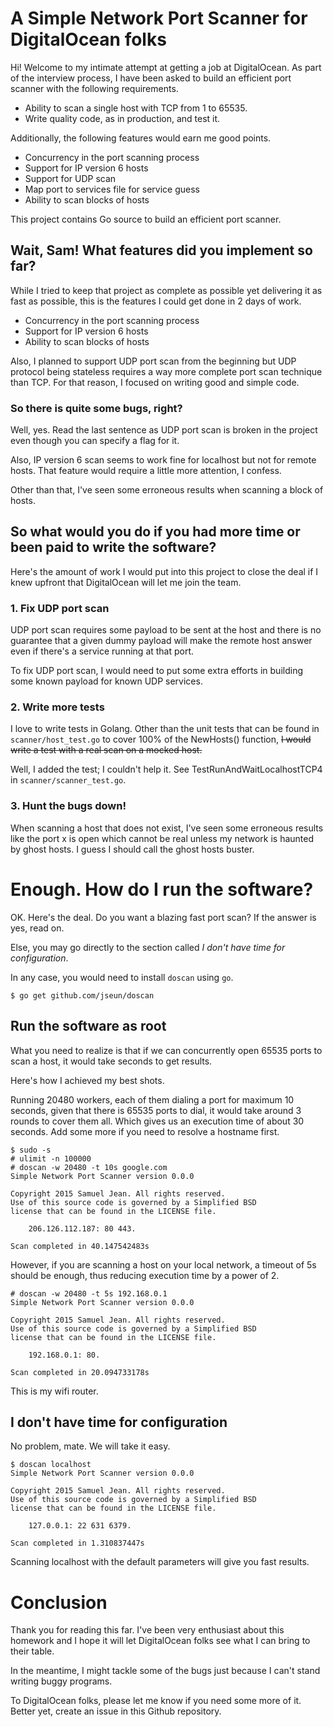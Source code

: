 # A Simple Network Port Scanner for DigitalOcean folks

Hi! Welcome to my intimate attempt at getting a job at DigitalOcean.
As part of the interview process, I have been asked to build
an efficient port scanner with the following requirements.

 * Ability to scan a single host with TCP from 1 to 65535.
 * Write quality code, as in production, and test it.

Additionally, the following features would earn me good points.

 * Concurrency in the port scanning process
 * Support for IP version 6 hosts
 * Support for UDP scan
 * Map port to services file for service guess
 * Ability to scan blocks of hosts

This project contains Go source to build an efficient port scanner.

## Wait, Sam! What features did you implement so far?

While I tried to keep that project as complete as possible yet delivering
it as fast as possible, this is the features I could get done in 2 days
of work.

 * Concurrency in the port scanning process
 * Support for IP version 6 hosts
 * Ability to scan blocks of hosts

Also, I planned to support UDP port scan from the beginning but UDP
protocol being stateless requires a way more complete port scan technique
than TCP.  For that reason, I focused on writing good and simple code.

### So there is quite some bugs, right?

Well, yes.  Read the last sentence as UDP port scan is broken in the project even though
you can specify a flag for it.

Also, IP version 6 scan seems to work fine for localhost but not for remote hosts.
That feature would require a little more attention, I confess.

Other than that, I've seen some erroneous results when scanning a block of hosts.

## So what would you do if you had more time or been paid to write the software?

Here's the amount of work I would put into this project to close the deal if I knew
upfront that DigitalOcean will let me join the team.

### 1. Fix UDP port scan

UDP port scan requires some payload to be sent at the host and there is no guarantee
that a given dummy payload will make the remote host answer even if there's a service
running at that port.

To fix UDP port scan, I would need to put some extra efforts in building some known
payload for known UDP services.

### 2. Write more tests

I love to write tests in Golang.  Other than the unit tests that can be found in
`scanner/host_test.go` to cover 100% of the NewHosts() function, ~~I would write
a test with a real scan on a mocked host.~~

Well, I added the test; I couldn't help it.  See TestRunAndWaitLocalhostTCP4 in
`scanner/scanner_test.go`.

### 3. Hunt the bugs down!

When scanning a host that does not exist, I've seen some erroneous results like
the port x is open which cannot be real unless my network is haunted by ghost hosts.
I guess I should call the ghost hosts buster.

# Enough.  How do I run the software?

OK.  Here's the deal.  Do you want a blazing fast port scan?  If the answer is yes,
read on.

Else, you may go directly to the section called *I don't have time for configuration*.

In any case, you would need to install `doscan` using `go`.
```
$ go get github.com/jseun/doscan
```

## Run the software as root

What you need to realize is that if we can concurrently open 65535 ports to scan
a host, it would take seconds to get results.

Here's how I achieved my best shots.

Running 20480 workers, each of them dialing a port for maximum 10 seconds,
given that there is 65535 ports to dial, it would take around 3 rounds
to cover them all.  Which gives us an execution time of about 30 seconds.
Add some more if you need to resolve a hostname first.

```
$ sudo -s
# ulimit -n 100000
# doscan -w 20480 -t 10s google.com
Simple Network Port Scanner version 0.0.0

Copyright 2015 Samuel Jean. All rights reserved.
Use of this source code is governed by a Simplified BSD
license that can be found in the LICENSE file.

	206.126.112.187: 80 443.

Scan completed in 40.147542483s
```

However, if you are scanning a host on your local network, a timeout of 5s
should be enough, thus reducing execution time by a power of 2.

```
# doscan -w 20480 -t 5s 192.168.0.1
Simple Network Port Scanner version 0.0.0

Copyright 2015 Samuel Jean. All rights reserved.
Use of this source code is governed by a Simplified BSD
license that can be found in the LICENSE file.

	192.168.0.1: 80.

Scan completed in 20.094733178s
```

This is my wifi router.

## I don't have time for configuration

No problem, mate.  We will take it easy.
```
$ doscan localhost
Simple Network Port Scanner version 0.0.0

Copyright 2015 Samuel Jean. All rights reserved.
Use of this source code is governed by a Simplified BSD
license that can be found in the LICENSE file.

	127.0.0.1: 22 631 6379.

Scan completed in 1.310837447s
```

Scanning localhost with the default parameters will give you fast results.

# Conclusion

Thank you for reading this far.  I've been very enthusiast about this homework
and I hope it will let DigitalOcean folks see what I can bring to their table.

In the meantime, I might tackle some of the bugs just because I can't stand
writing buggy programs.

To DigitalOcean folks, please let me know if you need some more of it.
Better yet, create an issue in this Github repository.
